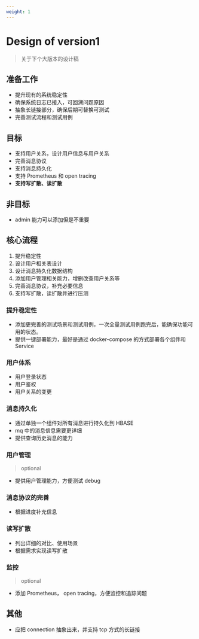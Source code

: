 ```yaml
---
weight: 1
---
```


# Design of version1

> 关于下个大版本的设计稿

## 准备工作

- 提升现有的系统稳定性
- 确保系统日志已接入，可回溯问题原因
- 抽象长链接部分，确保后期可替换可测试
- 完善测试流程和测试用例

## 目标

- 支持用户关系，设计用户信息与用户关系
- 完善消息协议
- 支持消息持久化
- 支持 Prometheus 和 open tracing
- **支持写扩散、读扩散**

## 非目标

- admin 能力可以添加但是不重要

## 核心流程

1. 提升稳定性
2. 设计用户相关表设计
3. 设计消息持久化数据结构
4. 添加用户管理相关能力，增删改查用户关系等
5. 完善消息协议，补充必要信息
6. 支持写扩散，读扩散并进行压测

### 提升稳定性

- 添加更完善的测试场景和测试用例，一次全量测试用例跑完后，能确保功能可用的状态。
- 提供一键部署能力，最好是通过 docker-compose 的方式部署各个组件和 Service

### 用户体系

- 用户登录状态
- 用户鉴权
- 用户关系的变更

### 消息持久化

- 通过单独一个组件对所有消息进行持久化到 HBASE
- mq 中的消息信息需要更详细
- 提供查询历史消息的能力

### 用户管理

> optional

- 提供用户管理能力，方便测试 debug

### 消息协议的完善

- 根据进度补充信息

### 读写扩散

- 列出详细的对比、使用场景
- 根据需求实现读写扩散

### 监控

> optional

- 添加 Prometheus， open tracing，方便监控和追踪问题

## 其他

- 应把 connection 抽象出来，并支持 tcp 方式的长链接
